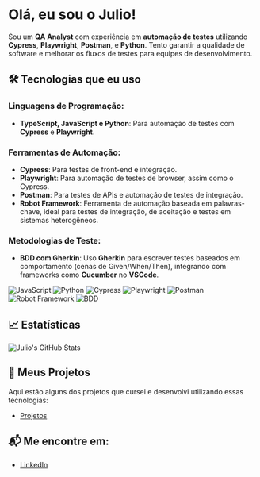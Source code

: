 # Olá, eu sou o Julio!

Sou um **QA Analyst** com experiência em **automação de testes** utilizando **Cypress**, **Playwright**, **Postman**, e **Python**. Tento garantir a qualidade de software e melhorar os fluxos de testes para equipes de desenvolvimento.

## 🛠️ Tecnologias que eu uso

### **Linguagens de Programação**:
- **TypeScript, JavaScript e Python**: Para automação de testes com **Cypress** e **Playwright**.

### **Ferramentas de Automação**:
- **Cypress**: Para testes de front-end e integração.
- **Playwright**: Para automação de testes de browser, assim como o Cypress.
- **Postman**: Para testes de APIs e automação de testes de integração.
- **Robot Framework**: Ferramenta de automação baseada em palavras-chave, ideal para testes de integração, de aceitação e testes em sistemas heterogêneos.

### **Metodologias de Teste**:
- **BDD com Gherkin**: Uso **Gherkin** para escrever testes baseados em comportamento (cenas de Given/When/Then), integrando com frameworks como **Cucumber** no **VSCode**.

![JavaScript](https://img.shields.io/badge/JavaScript-F7DF1E?style=flat-square&logo=javascript&logoColor=black)
![Python](https://img.shields.io/badge/Python-3776AB?style=flat-square&logo=python&logoColor=white)
![Cypress](https://img.shields.io/badge/Cypress-17202C?style=flat-square&logo=cypress&logoColor=white)
![Playwright](https://img.shields.io/badge/Playwright-000000?style=flat-square&logo=playwright&logoColor=white)
![Postman](https://img.shields.io/badge/Postman-FF6C37?style=flat-square&logo=postman&logoColor=white)
![Robot Framework](https://img.shields.io/badge/Robot%20Framework-FFD200?style=flat-square&logo=robot-framework&logoColor=black)
![BDD](https://img.shields.io/badge/BDD-FFA500?style=flat-square&logo=cucumber&logoColor=white)

## 📈 Estatísticas

![Julio's GitHub Stats](https://github-readme-stats.vercel.app/api?username=JulioGama&show_icons=true&hide_title=true&count_private=true&hide=prs&theme=radical)

## 📂 Meus Projetos

Aqui estão alguns dos projetos que cursei e desenvolvi utilizando essas tecnologias:

- [Projetos](https://github.com/JulioGama?tab=repositories)

## 📬 Me encontre em:
- [LinkedIn](https://www.linkedin.com/in/julio-gama-a058b6215/)
